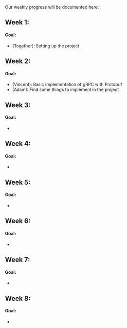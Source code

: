Our weekly progress will be documented here:

## Week 1:
#### Goal:
* (Together): Setting up the project


## Week 2:
#### Goal:
* (Vincent): Basic implementation of gRPC with Protobuf
* (Adam):    Find some things to implement in the project


## Week 3:
#### Goal:
*


## Week 4:
#### Goal:
*


## Week 5:
#### Goal:
*


## Week 6:
#### Goal:
*



## Week 7:
#### Goal:
*


## Week 8:
#### Goal:
*
